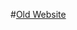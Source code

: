 

#[Old Website](https://old.docbnmu.in)



<meta http-equiv="refresh" content="100;url=https://docbnmu1.github.io/home.html"/>
